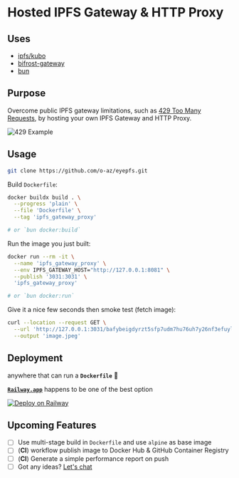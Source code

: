 # Hosted IPFS Gateway & HTTP Proxy

## Uses

- [ipfs/kubo](https://github.com/ipfs/kubo)
- [bifrost-gateway](https://github.com/ipfs/bifrost-gateway)
- [bun](https://bun.sh/)

## Purpose

Overcome public IPFS gateway limitations, such as [429 Too Many Requests](https://developer.mozilla.org/en-US/docs/Web/HTTP/Status/429), by hosting your own IPFS Gateway and HTTP Proxy.

![429 Example](https://github-production-user-asset-6210df.s3.amazonaws.com/23618431/261382276-f08af99b-fad0-4076-afbf-91d41b428147.png)

## Usage

```sh
git clone https://github.com/o-az/eyepfs.git
```

Build `Dockerfile`:

```sh
docker buildx build . \
  --progress 'plain' \
  --file 'Dockerfile' \
  --tag 'ipfs_gateway_proxy'

# or `bun docker:build`
```

Run the image you just built:

```sh
docker run --rm -it \
  --name 'ipfs_gateway_proxy' \
  --env IPFS_GATEWAY_HOST="http://127.0.0.1:8081" \
  --publish '3031:3031' \
  'ipfs_gateway_proxy'

# or `bun docker:run`
```

Give it a nice few seconds then smoke test (fetch image):

```sh
curl --location --request GET \
  --url 'http://127.0.0.1:3031/bafybeigdyrzt5sfp7udm7hu76uh7y26nf3efuylqabf3oclgtqy55fbzdi' \
  --output 'image.jpeg'
```

## Deployment

anywhere that can run a **`Dockerfile`** 🐳

[**`Railway.app`**](https://railway.app/) happens to be one of the best option

[![Deploy on Railway](https://railway.app/button.svg)](https://railway.app/template/PhPjgz?referralCode=eD4laT)

## Upcoming Features

- [ ] Use multi-stage build in `Dockerfile` and use `alpine` as base image
- [ ] (**CI**) workflow publish image to Docker Hub & GitHub Container Registry
- [ ] (**CI**) Generate a simple performance report on push
- [ ] Got any ideas? [Let's chat](https://github.com/o-az/eyepfs/issues/new)

